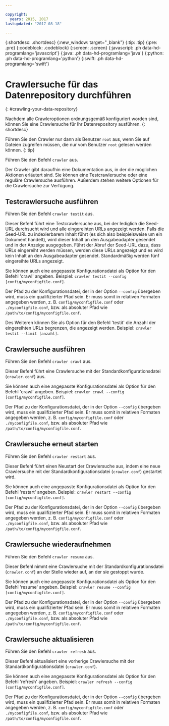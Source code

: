 ```yaml
---

copyright:
  years: 2015, 2017
lastupdated: "2017-08-18"

---
```


{:shortdesc: .shortdesc}
{:new_window: target="_blank"}
{:tip: .tip}
{:pre: .pre}
{:codeblock: .codeblock}
{:screen: .screen}
{:javascript: .ph data-hd-programlang='javascript'}
{:java: .ph data-hd-programlang='java'}
{:python: .ph data-hd-programlang='python'}
{:swift: .ph data-hd-programlang='swift'}

# Crawlersuche für das Datenrepository durchführen
{: #crawling-your-data-repository}

Nachdem alle Crawleroptionen ordnungsgemäß konfiguriert worden sind, können Sie eine Crawlersuche für Ihr Datenrepository ausführen.
{: shortdesc}

Führen Sie den Crawler nur dann als Benutzer `root` aus, wenn Sie auf Dateien zugreifen müssen, die nur vom Benutzer `root` gelesen werden können.
{: tip}

Führen Sie den Befehl `crawler` aus.

Der Crawler gibt daraufhin eine Dokumentation aus, in der die möglichen Aktionen erläutert sind. Sie können eine Testcrawlersuche oder eine reguläre Crawlersuche ausführen. Außerdem stehen weitere Optionen für die Crawlersuche zur Verfügung.

## Testcrawlersuche ausführen

Führen Sie den Befehl `crawler testit` aus.

Dieser Befehl führt eine Testcrawlersuche aus, bei der lediglich die Seed-URL durchsucht wird und alle eingereihten URLs angezeigt werden. Falls die Seed-URL zu indexierbarem Inhalt führt (es sich also beispielsweise um ein Dokument handelt), wird dieser Inhalt an den Ausgabeadapter gesendet und in der Anzeige ausgegeben. Führt der Abruf der Seed-URL dazu, dass URLs eingereiht werden müssen, werden diese URLs angezeigt und es wird kein Inhalt an den Ausgabeadapter gesendet. Standardmäßig werden fünf eingereihte URLs angezeigt.

Sie können auch eine angepasste Konfigurationsdatei als Option für den Befehl 'crawl' angeben. Beispiel: `crawler testit --config [config/myconfigfile.conf]`.

Der Pfad zu der Konfigurationsdatei, der in der Option `--config` übergeben wird, muss ein qualifizierter Pfad sein. Er muss somit in relativen Formaten angegeben werden, z. B. `config/myconfigfile.conf` oder `./myconfigfile.conf`, bzw. als absoluter Pfad wie `/path/to/config/myconfigfile.conf`.

Des Weiteren können Sie als Option für den Befehl 'testit' die Anzahl der eingereihten URLs begrenzen, die angezeigt werden. Beispiel: `crawler testit --limit [anzahl]`.

## Crawlersuche ausführen

Führen Sie den Befehl `crawler crawl` aus.

Dieser Befehl führt eine Crawlersuche mit der Standardkonfigurationsdatei (`crawler.conf`) aus.

Sie können auch eine angepasste Konfigurationsdatei als Option für den Befehl 'crawl' angeben. Beispiel: `crawler crawl --config [config/myconfigfile.conf]`.

Der Pfad zu der Konfigurationsdatei, der in der Option `--config` übergeben wird, muss ein qualifizierter Pfad sein. Er muss somit in relativen Formaten angegeben werden, z. B. `config/myconfigfile.conf` oder `./myconfigfile.conf`, bzw. als absoluter Pfad wie `/path/to/config/myconfigfile.conf`.

## Crawlersuche erneut starten

Führen Sie den Befehl `crawler restart` aus.

Dieser Befehl führt einen Neustart der Crawlersuche aus, indem eine neue Crawlersuche mit der Standardkonfigurationsdatei (`crawler.conf`) gestartet wird.

Sie können auch eine angepasste Konfigurationsdatei als Option für den Befehl 'restart' angeben. Beispiel: `crawler restart --config [config/myconfigfile.conf]`.

Der Pfad zu der Konfigurationsdatei, der in der Option `--config` übergeben wird, muss ein qualifizierter Pfad sein. Er muss somit in relativen Formaten angegeben werden, z. B. `config/myconfigfile.conf` oder `./myconfigfile.conf`, bzw. als absoluter Pfad wie `/path/to/config/myconfigfile.conf`.

## Crawlersuche wiederaufnehmen

Führen Sie den Befehl `crawler resume` aus.

Dieser Befehl nimmt eine Crawlersuche mit der Standardkonfigurationsdatei (`crawler.conf`) an der Stelle wieder auf, an der sie gestoppt wurde.

Sie können auch eine angepasste Konfigurationsdatei als Option für den Befehl 'resume' angeben. Beispiel: `crawler resume --config [config/myconfigfile.conf]`.

Der Pfad zu der Konfigurationsdatei, der in der Option `--config` übergeben wird, muss ein qualifizierter Pfad sein. Er muss somit in relativen Formaten angegeben werden, z. B. `config/myconfigfile.conf` oder `./myconfigfile.conf`, bzw. als absoluter Pfad wie `/path/to/config/myconfigfile.conf`.

## Crawlersuche aktualisieren

Führen Sie den Befehl `crawler refresh` aus.

Dieser Befehl aktualisiert eine vorherige Crawlersuche mit der Standardkonfigurationsdatei (`crawler.conf`).

Sie können auch eine angepasste Konfigurationsdatei als Option für den Befehl 'refresh' angeben. Beispiel: `crawler refresh --config [config/myconfigfile.conf]`.

Der Pfad zu der Konfigurationsdatei, der in der Option `--config` übergeben wird, muss ein qualifizierter Pfad sein. Er muss somit in relativen Formaten angegeben werden, z. B. `config/myconfigfile.conf` oder `./myconfigfile.conf`, bzw. als absoluter Pfad wie `/path/to/config/myconfigfile.conf`.
